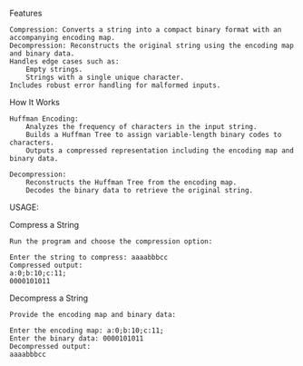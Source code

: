 Features

    Compression: Converts a string into a compact binary format with an accompanying encoding map.
    Decompression: Reconstructs the original string using the encoding map and binary data.
    Handles edge cases such as:
        Empty strings.
        Strings with a single unique character.
    Includes robust error handling for malformed inputs.

How It Works

    Huffman Encoding:
        Analyzes the frequency of characters in the input string.
        Builds a Huffman Tree to assign variable-length binary codes to characters.
        Outputs a compressed representation including the encoding map and binary data.

    Decompression:
        Reconstructs the Huffman Tree from the encoding map.
        Decodes the binary data to retrieve the original string.

USAGE:


Compress a String

    Run the program and choose the compression option:
    
    Enter the string to compress: aaaabbbcc
    Compressed output:
    a:0;b:10;c:11;
    0000101011

Decompress a String

    Provide the encoding map and binary data:
    
    Enter the encoding map: a:0;b:10;c:11;
    Enter the binary data: 0000101011
    Decompressed output:
    aaaabbbcc
